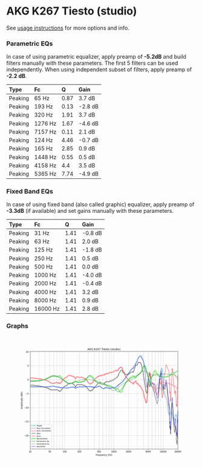 # AKG K267 Tiesto (studio)
See [usage instructions](https://github.com/jaakkopasanen/AutoEq#usage) for more options and info.

### Parametric EQs
In case of using parametric equalizer, apply preamp of **-5.2dB** and build filters manually
with these parameters. The first 5 filters can be used independently.
When using independent subset of filters, apply preamp of **-2.2 dB**.

| Type    | Fc      |    Q | Gain    |
|:--------|:--------|:-----|:--------|
| Peaking | 65 Hz   | 0.87 | 3.7 dB  |
| Peaking | 193 Hz  | 0.13 | -2.8 dB |
| Peaking | 320 Hz  | 1.91 | 3.7 dB  |
| Peaking | 1276 Hz | 1.67 | -4.6 dB |
| Peaking | 7157 Hz | 0.11 | 2.1 dB  |
| Peaking | 124 Hz  | 4.46 | -0.7 dB |
| Peaking | 165 Hz  | 2.85 | 0.9 dB  |
| Peaking | 1448 Hz | 0.55 | 0.5 dB  |
| Peaking | 4158 Hz | 4.4  | 3.5 dB  |
| Peaking | 5365 Hz | 7.74 | -4.9 dB |

### Fixed Band EQs
In case of using fixed band (also called graphic) equalizer, apply preamp of **-3.3dB**
(if available) and set gains manually with these parameters.

| Type    | Fc       |    Q | Gain    |
|:--------|:---------|:-----|:--------|
| Peaking | 31 Hz    | 1.41 | -0.8 dB |
| Peaking | 63 Hz    | 1.41 | 2.0 dB  |
| Peaking | 125 Hz   | 1.41 | -1.8 dB |
| Peaking | 250 Hz   | 1.41 | 0.5 dB  |
| Peaking | 500 Hz   | 1.41 | 0.0 dB  |
| Peaking | 1000 Hz  | 1.41 | -4.0 dB |
| Peaking | 2000 Hz  | 1.41 | -0.4 dB |
| Peaking | 4000 Hz  | 1.41 | 3.2 dB  |
| Peaking | 8000 Hz  | 1.41 | 0.9 dB  |
| Peaking | 16000 Hz | 1.41 | 2.8 dB  |

### Graphs
![](./AKG%20K267%20Tiesto%20(studio).png)